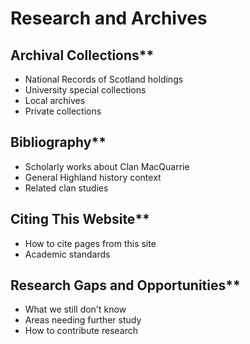 # Research and Archives

## Archival Collections**
  - National Records of Scotland holdings
  - University special collections
  - Local archives
  - Private collections
## Bibliography**
  - Scholarly works about Clan MacQuarrie
  - General Highland history context
  - Related clan studies
## Citing This Website**
  - How to cite pages from this site
  - Academic standards
## Research Gaps and Opportunities**
  - What we still don't know
  - Areas needing further study
  - How to contribute research
